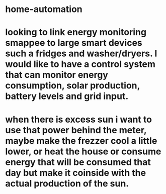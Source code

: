 # home-automation
# looking to link energy monitoring smappee to large smart devices such a fridges and washer/dryers. I would like to have a control system  that can monitor energy consumption, solar production, battery levels and grid input. 
# when there is excess sun i want to use that power behind the meter, maybe make the frezzer cool a little lower, or heat the house or consume energy that will be consumed that day but make it coinside with the actual production of the sun.
